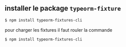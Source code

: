 ## installer le package `typeorm-fixture`

```bash
$ npm install typeorm-fixtures-cli
```

pour charger les fixtures il faut rouler la commande

```bash
$ npm install typeorm-fixtures-cli
```
